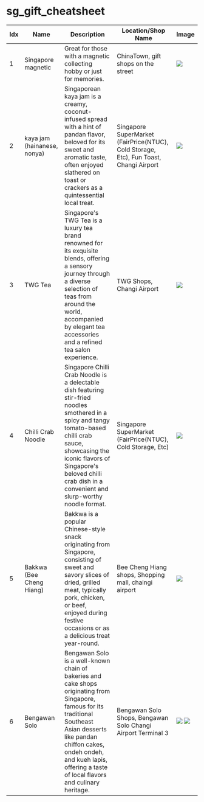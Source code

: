 # sg_gift_cheatsheet

|Idx|Name|Description|Location/Shop Name|Image|
|-----|---|---|---|---|
|1|Singapore magnetic|Great for those with a magnetic collecting hobby or just for memories.|ChinaTown, gift shops on the street|![](https://ae01.alicdn.com/kf/HTB1_bUYQxnaK1RjSZFBq6AW7VXaf.jpg_640x640Q90.jpg_.webp)|
|2|kaya jam (hainanese, nonya)|Singaporean kaya jam is a creamy, coconut-infused spread with a hint of pandan flavor, beloved for its sweet and aromatic taste, often enjoyed slathered on toast or crackers as a quintessential local treat.|Singapore SuperMarket (FairPrice(NTUC), Cold Storage, Etc), Fun Toast, Changi Airport|![](https://encrypted-tbn0.gstatic.com/images?q=tbn:ANd9GcQm_-0p5KZsuS6HeFF0XeFI6lfpv2n9VTm5b8sCJ7z35g&s)|
|3|TWG Tea|Singapore's TWG Tea is a luxury tea brand renowned for its exquisite blends, offering a sensory journey through a diverse selection of teas from around the world, accompanied by elegant tea accessories and a refined tea salon experience.|TWG Shops, Changi Airport|![](https://encrypted-tbn0.gstatic.com/images?q=tbn:ANd9GcQRTUF8L-3EUohgQYB2CRH539N95EC9_-v7T8P0_-ND4w&s)|
|4|Chilli Crab Noodle|Singapore Chilli Crab Noodle is a delectable dish featuring stir-fried noodles smothered in a spicy and tangy tomato-based chilli crab sauce, showcasing the iconic flavors of Singapore's beloved chilli crab dish in a convenient and slurp-worthy noodle format.|Singapore SuperMarket (FairPrice(NTUC), Cold Storage, Etc)|![](https://mblogthumb-phinf.pstatic.net/20160509_57/ysrealty_1462793914527BF7YA_JPEG/SAM_1002.JPG?type=w800)|
|5|Bakkwa (Bee Cheng Hiang)|Bakkwa is a popular Chinese-style snack originating from Singapore, consisting of sweet and savory slices of dried, grilled meat, typically pork, chicken, or beef, enjoyed during festive occasions or as a delicious treat year-round.|Bee Cheng Hiang shops, Shopping mall, chaingi airport|![](https://changiairport.scene7.com/is/image/changiairport/bee%20cheng%20hiang-bee%20cheng%20hiang%20sliced%20pork%20280g-mp00084116-1?$2x$)|
|6|Bengawan Solo|Bengawan Solo is a well-known chain of bakeries and cake shops originating from Singapore, famous for its traditional Southeast Asian desserts like pandan chiffon cakes, ondeh ondeh, and kueh lapis, offering a taste of local flavors and culinary heritage.|Bengawan Solo Shops, Bengawan Solo Changi Airport Terminal 3|![](https://www.capitaland.com/content/dam/capitaland-media-library/retail/Singapore/Singapore/Junction%208/tenant_storefront/bengawansolo.jpg.transform/cap-midres/image.jpg) ![](https://bengawansolo.sg/media/catalog/category/pandan-chiffon_3.jpg)|
